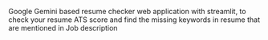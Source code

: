 Google Gemini based resume checker web application with streamlit, to check your resume ATS score and find the missing keywords in resume that are mentioned in Job description
